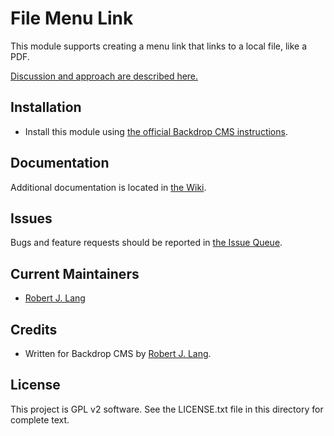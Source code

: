 File Menu Link
====================

This module supports creating a menu link that links to a local file, like a PDF.

[Discussion and approach are described here.](https://www.drupal.org/forum/support/post-installation/2008-06-03/menu-linking-direclty-to-a-pdf-file#comment-7817259)

Installation
------------

- Install this module using [the official Backdrop CMS instructions](https://backdropcms.org/guide/modules).

Documentation
-------------

Additional documentation is located in [the Wiki](https://github.com/backdrop-contrib/file_menu_link/wiki/Documentation).

Issues
------

Bugs and feature requests should be reported in [the Issue Queue](https://github.com/backdrop-contrib/file_menu_link/issues).

Current Maintainers
-------------------

- [Robert J. Lang](https://github.com/bugfolder)

Credits
-------

- Written for Backdrop CMS by [Robert J. Lang](https://github.com/bugfolder).

License
-------

This project is GPL v2 software.
See the LICENSE.txt file in this directory for complete text.

